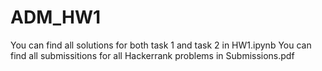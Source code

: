 # ADM_HW1
You can find all solutions for both task 1 and task 2 in HW1.ipynb
You can find all submissitions for all Hackerrank problems in Submissions.pdf
